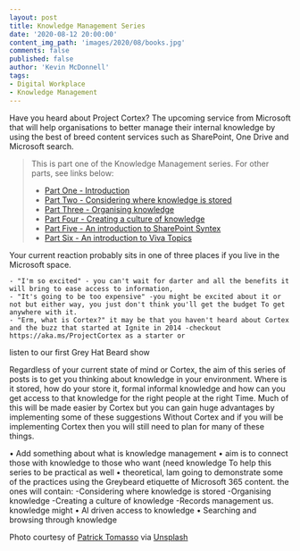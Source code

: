 ```yaml
---
layout: post
title: Knowledge Management Series
date: '2020-08-12 20:00:00'
content_img_path: 'images/2020/08/books.jpg'
comments: false
published: false
author: 'Kevin McDonnell'
tags:
- Digital Workplace
- Knowledge Management
---
```


Have you heard about Project Cortex? The upcoming service from Microsoft that will help organisations to better manage their internal knowledge by using the best of breed content services such as SharePoint, One Drive and Microsoft search.

> This is part one of the Knowledge Management series. For other parts, see links below:
> * [Part One - Introduction](/2020/09/03/Knowledge-Management-Series.html)
> * [Part Two - Considering where knowledge is stored](/2020/09/10/Knowledge-Management-Series-Considering-where-knowledge-is-stored.html)
> * [Part Three - Organising knowledge](/2020/09/14/Knowledge-Management-Organising-Knowledge.html)
> * [Part Four - Creating a culture of knowledge](/2020/09/17/Knowledge-Management-Series-Creating-a-culture-of-knowledge.html)
> * [Part Five - An introduction to SharePoint Syntex](/2020/09/26/Knowledge-Management-Series-Introduction-to-SharePoint-Syntex.html)
> * [Part Six - An introduction to Viva Topics](/2021/02/06/Knowledge-Management-Series-Introduction-to-Viva-Topics.html)

Your current reaction probably sits in one of three places if you live in the Microsoft space.

	- "I'm so excited" - you can't wait for darter and all the benefits it will bring to ease access to information,
	- "It's going to be too expensive" -you might be excited about it or not but either way, you just don't think you'll get the budget To get anywhere with it.
	- "Erm, what is Cortex?" it may be that you haven't heard about Cortex and the buzz that started at Ignite in 2014 -checkout https://aka.ms/ProjectCortex as a starter or
listen to our first Grey Hat Beard show

Regardless of your current state of mind or Cortex,
the aim of this series of posts is to get you thinking about knowledge in your environment.
Where is it stored, how do your store it, formal
informal knowledge and how can you get access to that knowledge for the right people at the right Time. Much of this will be made easier by Cortex but you can gain huge advantages by implementing some of these suggestions Without Cortex and if you will be
implementing Cortex then you will still need to
plan for many of these things.

• Add something about what is knowledge management
• aim is to connect those with knowledge to those who want (need knowledge
To help this series to be practical as well
• theoretical, lam going to demonstrate
some of the practices using the Greybeard
etiquette of Microsoft 365 content. the
ones will contain:
-Considering where knowledge is stored -Organising knowledge
-Creating a culture of knowledge
-Records management us. knowledge might
• Al driven access to knowledge
• Searching and browsing through knowledge







Photo courtesy of [Patrick Tomasso](https://unsplash.com/@impatrickt) via [Unsplash](https://unsplash.com)